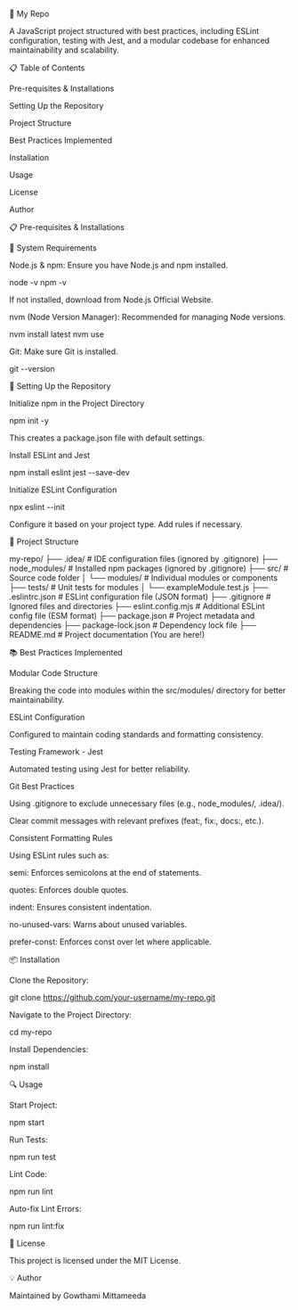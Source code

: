 🚀 My Repo

A JavaScript project structured with best practices, including ESLint configuration, testing with Jest, and a modular codebase for enhanced maintainability and scalability.

📋 Table of Contents

Pre-requisites & Installations

Setting Up the Repository

Project Structure

Best Practices Implemented

Installation

Usage

License

Author

📋 Pre-requisites & Installations

📌 System Requirements

Node.js & npm: Ensure you have Node.js and npm installed.

node -v
npm -v

If not installed, download from Node.js Official Website.

nvm (Node Version Manager): Recommended for managing Node versions.

nvm install latest
nvm use <version>

Git: Make sure Git is installed.

git --version

🔧 Setting Up the Repository

Initialize npm in the Project Directory

npm init -y

This creates a package.json file with default settings.

Install ESLint and Jest

npm install eslint jest --save-dev

Initialize ESLint Configuration

npx eslint --init

Configure it based on your project type. Add rules if necessary.

📁 Project Structure

my-repo/
├── .idea/                   # IDE configuration files (ignored by .gitignore)
├── node_modules/            # Installed npm packages (ignored by .gitignore)
├── src/                     # Source code folder
│   └── modules/             # Individual modules or components
├── tests/                   # Unit tests for modules
│   └── exampleModule.test.js
├── .eslintrc.json           # ESLint configuration file (JSON format)
├── .gitignore               # Ignored files and directories
├── eslint.config.mjs        # Additional ESLint config file (ESM format)
├── package.json             # Project metadata and dependencies
├── package-lock.json        # Dependency lock file
├── README.md                # Project documentation (You are here!)

📚 Best Practices Implemented

Modular Code Structure

Breaking the code into modules within the src/modules/ directory for better maintainability.

ESLint Configuration

Configured to maintain coding standards and formatting consistency.

Testing Framework - Jest

Automated testing using Jest for better reliability.

Git Best Practices

Using .gitignore to exclude unnecessary files (e.g., node_modules/, .idea/).

Clear commit messages with relevant prefixes (feat:, fix:, docs:, etc.).

Consistent Formatting Rules

Using ESLint rules such as:

semi: Enforces semicolons at the end of statements.

quotes: Enforces double quotes.

indent: Ensures consistent indentation.

no-unused-vars: Warns about unused variables.

prefer-const: Enforces const over let where applicable.

📦 Installation

Clone the Repository:

git clone https://github.com/your-username/my-repo.git

Navigate to the Project Directory:

cd my-repo

Install Dependencies:

npm install

🔍 Usage

Start Project:

npm start

Run Tests:

npm run test

Lint Code:

npm run lint

Auto-fix Lint Errors:

npm run lint:fix

📃 License

This project is licensed under the MIT License.

💡 Author

Maintained by Gowthami Mittameeda